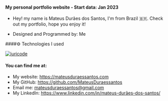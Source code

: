 #### My personal portfolio website - Start data: Jan 2023

* Hey! my name is Mateus Durães dos Santos, I'm from Brazil 🇧🇷. Check out my portfolio, hope you enjoy it!

* Designed and Programmed by: Me


####⚙️ Technologies I used

[![iuricode](https://github-readme-stats.vercel.app/api/top-langs/?username=iuricode&hide=html&layout=compact&theme=default)](https://github.com/anuraghazra/github-readme-stats)


#### You can find me at: 

* My website: https://mateusduraessantos.com
* My GitHub: https://github.com/MateusDuraessantos
* Email me: mateusduraessantos@gmail.com
* My LinkedIn: https://www.linkedin.com/in/mateus-durães-dos-santos/